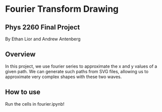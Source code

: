 # Fourier Transform Drawing
## Phys 2260 Final Project
By Ethan Lior and Andrew Antenberg
## Overview
In this project, we use fourier series to approximate the x and y values of a given path. We can generate such paths from SVG files, allowing us to approximate very complex shapes with these two waves.
## How to use
Run the cells in fourier.ipynb!
